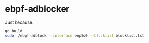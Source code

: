 # ebpf-adblocker

Just because.

```sh
go build
sudo ./ebpf-adblock --interface enp5s0 --blocklist blocklist.txt
```
